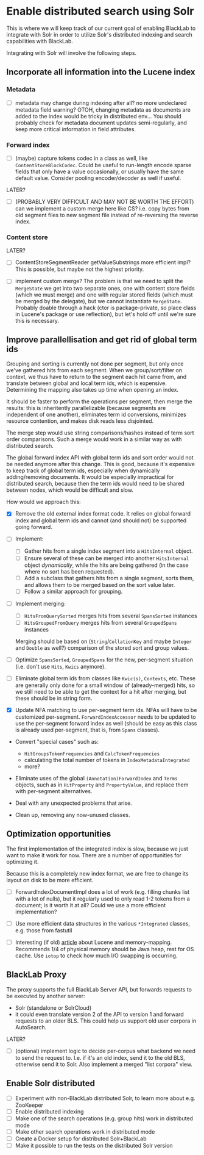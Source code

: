 # Enable distributed search using Solr

This is where we will keep track of our current goal of enabling BlackLab to integrate with Solr in order to utilize Solr's distributed indexing and search capabilities with BlackLab.

Integrating with Solr will involve the following steps.

## Incorporate all information into the Lucene index

### Metadata

- [ ] metadata may change during indexing after all? no more undeclared metadata field warning? OTOH, changing metadata as documents are added to the index would be tricky in distributed env... You should probably check for metadata document updates semi-regularly, and keep more critical information in field attributes.

### Forward index

- [ ] (maybe) capture tokens codec in a class as well, like `ContentStoreBlockCodec`. Could be useful to run-length encode sparse fields that only have a value occasionally, or usually have the same default value. Consider pooling encoder/decoder as well if useful.

LATER?
- [ ] (PROBABLY VERY DIFFICULT AND MAY NOT BE WORTH THE EFFORT) can we implement a custom merge here like CS? i.e. copy bytes from old segment files to new segment file instead of re-reversing the reverse index.

### Content store

LATER? 
- [ ] ContentStoreSegmentReader getValueSubstrings more efficient impl? This is possible, but maybe not the highest priority.
- [ ] implement custom merge? The problem is that we need to split the `MergeState` we get into two separate ones, one with content store fields (which we must merge) and one with regular stored fields (which must be merged by the delegate), but we cannot instantiate `MergeState`. Probably doable through a hack (ctor is package-private, so place class in Lucene's package or use reflection), but let's hold off until we're sure this is necessary.


## Improve parallellisation and get rid of global term ids

Grouping and sorting is currently not done per segment, but only once we've gathered hits from each segment. When we group/sort/filter on context, we thus have to return to the segment each hit came from, and translate between global and local term ids, which is expensive. Determining the mapping also takes up time when opening an index.

It should be faster to perform the operations per segment, then merge the results: this is inheritently parallelizable (because segments are independent of one another), eliminates term id conversions, minimizes resource contention, and makes disk reads less disjointed.

The merge step would use string comparisons/hashes instead of term sort order comparisons. Such a merge would work in a similar way as with distributed search.

The global forward index API with global term ids and sort order would not be needed anymore after this change. This is good, because it's expensive to keep track of global term ids, especially when dynamically adding/removing documents. It would be especially impractical for distributed search, because then the term ids would need to be shared between nodes, which would be difficult and slow.

How would we approach this:

- [x] Remove the old external index format code. It relies on global forward index and global term ids and cannot (and should not) be supported going forward.

- [ ] Implement:
  - [ ] Gather hits from a single index segment into a `HitsInternal` object.
  - [ ] Ensure several of these can be merged into another `HitsInternal` object _dynamically_, while the hits are being gathered (in the case where no sort has been requested).
  - [ ] Add a subclass that gathers hits from a single segment, sorts them, and allows them to be merged based on the sort value later.
  - [ ] Follow a similar approach for grouping.

- [ ] Implement merging:
  - [ ] `HitsFromQuerySorted` merges hits from several `SpansSorted` instances
  - [ ] `HitsGroupedFromQuery` merges hits from several `GroupedSpans` instances
  
  Merging should be based on (`String`/`CollationKey` and maybe `Integer` and `Double` as well?) comparison of the stored sort and group values.

- [ ] Optimize `SpansSorted`, `GroupedSpans` for the new, per-segment situation (i.e. don't use `Hits`, `Kwics` anymore).

- [ ] Eliminate global term ids from classes like `Kwic(s)`, `Contexts`, etc. These are generally only done for a small window of (already-merged) hits, so we still need to be able to get the context for a hit after merging, but these should be in string form.

- [x] Update NFA matching to use per-segment term ids. NFAs will have to be customized per-segment. `ForwardIndexAccessor` needs to be updated to use the per-segment forward index as well (should be easy as this class is already used per-segment, that is, from `Spans` classes).

- Convert "special cases" such as: 
  - `HitGroupsTokenFrequencies` and `CalcTokenFrequencies`
  - calculating the total number of tokens in `IndexMetadataIntegrated`
  - more?

- Eliminate uses of the global `(Annotation)ForwardIndex` and `Terms` objects, such as in `HitProperty` and `PropertyValue`, and replace them with per-segment alternatives.

- Deal with any unexpected problems that arise.

- Clean up, removing any now-unused classes.


## Optimization opportunities

The first implementation of the integrated index is slow, because we just want to make it work for now. There are a number of opportunities for optimizing it.

Because this is a completely new index format, we are free to change its layout on disk to be more efficient.

- [ ] ForwardIndexDocumentImpl does a lot of work (e.g. filling chunks list with a lot of nulls), but it regularly used to only read 1-2 tokens from a document; is it worth it at all? Could we use a more efficient implementation?
- [ ] Use more efficient data structures in the various `*Integrated` classes, e.g. those from fastutil
- [ ] Interesting (if old) [article](https://blog.thetaphi.de/2012/07/use-lucenes-mmapdirectory-on-64bit.html) about Lucene and memory-mapping. Recommends 1/4 of physical memory should be Java heap, rest for OS cache. Use `iotop` to check how much I/O swapping is occurring.


## BlackLab Proxy

The proxy supports the full BlackLab Server API, but forwards requests to be executed by another server:

- Solr (standalone or SolrCloud)
- it could even translate version 2 of the API to version 1 and forward requests to an older BLS. This could help us support old user corpora in AutoSearch.

LATER?
- [ ] (optional) implement logic to decide per-corpus what backend we need to send the request to. I.e. if it's an old index, send it to the old BLS, otherwise send it to Solr. Also implement a merged "list corpora" view.


## Enable Solr distributed

- [ ] Experiment with non-BlackLab distributed Solr, to learn more about e.g. ZooKeeper
- [ ] Enable distributed indexing
- [ ] Make one of the search operations (e.g. group hits) work in distributed mode
- [ ] Make other search operations work in distributed mode
- [ ] Create a Docker setup for distributed Solr+BlackLab
- [ ] Make it possible to run the tests on the distributed Solr version

